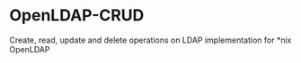 # OpenLDAP-CRUD
Create, read, update and delete operations on LDAP implementation for *nix OpenLDAP
